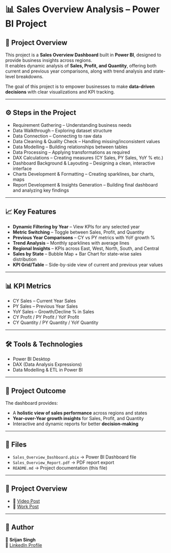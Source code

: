 # 📊 Sales Overview Analysis – Power BI Project  

## 📌 Project Overview  
This project is a **Sales Overview Dashboard** built in **Power BI**, designed to provide business insights across regions.  
It enables dynamic analysis of **Sales, Profit, and Quantity**, offering both current and previous year comparisons, along with trend analysis and state-level breakdowns.  

The goal of this project is to empower businesses to make **data-driven decisions** with clear visualizations and KPI tracking.  

---

## ⚙️ Steps in the Project  
- Requirement Gathering – Understanding business needs  
- Data Walkthrough – Exploring dataset structure  
- Data Connection – Connecting to raw data  
- Data Cleaning & Quality Check – Handling missing/inconsistent values  
- Data Modelling – Building relationships between tables  
- Data Processing – Applying transformations as required  
- DAX Calculations – Creating measures (CY Sales, PY Sales, YoY % etc.)  
- Dashboard Background & Layouting – Designing a clean, interactive interface  
- Charts Development & Formatting – Creating sparklines, bar charts, maps  
- Report Development & Insights Generation – Building final dashboard and analyzing key findings  

---

## 📈 Key Features  
- **Dynamic Filtering by Year** – View KPIs for any selected year  
- **Metric Switching** – Toggle between Sales, Profit, and Quantity  
- **Previous Year Comparisons** – CY vs PY metrics with YoY growth %  
- **Trend Analysis** – Monthly sparklines with average lines  
- **Regional Insights** – KPIs across East, West, North, South, and Central  
- **Sales by State** – Bubble Map + Bar Chart for state-wise sales distribution  
- **KPI Grid/Table** – Side-by-side view of current and previous year values  

---

## 📊 KPI Metrics  
- CY Sales – Current Year Sales  
- PY Sales – Previous Year Sales  
- YoY Sales – Growth/Decline % in Sales  
- CY Profit / PY Profit / YoY Profit  
- CY Quantity / PY Quantity / YoY Quantity  

---

## 🛠 Tools & Technologies  
- Power BI Desktop  
- DAX (Data Analysis Expressions)  
- Data Modelling & ETL in Power BI  

---

## 📌 Project Outcome  
The dashboard provides:  
- A **holistic view of sales performance** across regions and states  
- **Year-over-Year growth insights** for Sales, Profit, and Quantity  
- Interactive and dynamic reports for better **decision-making**  

---

## 📂 Files  
- `Sales_Overview_Dashboard.pbix` → Power BI Dashboard file  
- `Sales_Overview_Report.pdf` → PDF report export  
- `README.md` → Project documentation (this file)  

---

## 👀 Project Overview
- 🔗 [Video Post](https://www.linkedin.com/posts/srijan-singh-s12_powerbi-dataanalytics-salesanalysis-activity-7377415899089293312-Ymx6?utm_source=share&utm_medium=member_desktop&rcm=ACoAAE7nXvEBVtiVHIq15jdrTG1sX19E0jC9k9w)
- 🔗 [Work Post](https://www.linkedin.com/posts/srijan-singh-s12_sales-overview-analysis-activity-7377406484973862933-rfB4?utm_source=share&utm_medium=member_desktop&rcm=ACoAAE7nXvEBVtiVHIq15jdrTG1sX19E0jC9k9w)

---

## 🙌 Author  
👤 **Srijan Singh**  
🔗 [LinkedIn Profile](https://www.linkedin.com/in/srijan-singh-s12/) 
